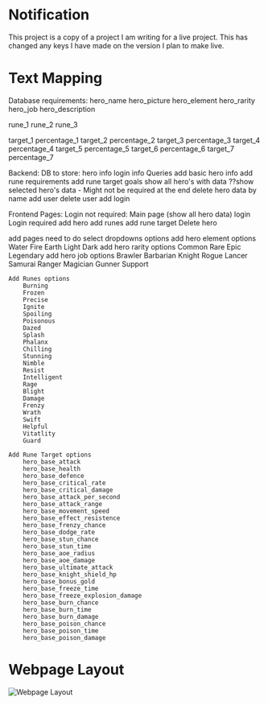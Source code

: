 # Notification

This project is a copy of a project I am writing for a live project. This has changed any keys I have made on the version I plan to make live.

# Text Mapping

Database requirements:
hero_name
hero_picture
hero_element
hero_rarity
hero_job
hero_description

rune_1
rune_2
rune_3

target_1
percentage_1
target_2
percentage_2
target_3
percentage_3
target_4
percentage_4
target_5
percentage_5
target_6
percentage_6
target_7
percentage_7

Backend:
DB to store:
    hero info
    login info
Queries
    add basic hero info
    add rune requirements
    add rune target goals
    show all hero's with data
    ??show selected hero's data - Might not be required at the end
    delete hero data by name
    add user
    delete user
    add login

Frontend Pages:
Login not required:
    Main page (show all hero data)
    login
Login required
    add hero
    add runes
    add rune target
    Delete hero

add pages need to do select dropdowns options
    add hero element options
        Water
        Fire
        Earth
        Light
        Dark
    add hero rarity options
        Common
        Rare
        Epic
        Legendary
    add hero job options
        Brawler
        Barbarian
        Knight
        Rogue
        Lancer
        Samurai
        Ranger
        Magician
        Gunner
        Support

    Add Runes options
        Burning
        Frozen
        Precise
        Ignite
        Spoiling
        Poisonous
        Dazed
        Splash
        Phalanx
        Chilling
        Stunning
        Nimble
        Resist
        Intelligent
        Rage
        Blight
        Damage
        Frenzy
        Wrath
        Swift
        Helpful
        Vitatlity
        Guard

    Add Rune Target options
        hero_base_attack
        hero_base_health
        hero_base_defence
        hero_base_critical_rate
        hero_base_critical_damage
        hero_base_attack_per_second
        hero_base_attack_range
        hero_base_movement_speed
        hero_base_effect_resistence
        hero_base_frenzy_chance
        hero_base_dodge_rate
        hero_base_stun_chance
        hero_base_stun_time
        hero_base_aoe_radius
        hero_base_aoe_damage
        hero_base_ultimate_attack
        hero_base_knight_shield_hp
        hero_base_bonus_gold
        hero_base_freeze_time
        hero_base_freeze_explosion_damage
        hero_base_burn_chance
        hero_base_burn_time
        hero_base_burn_damage
        hero_base_poison_chance
        hero_base_poison_time
        hero_base_poison_damage

# Webpage Layout

![Webpage Layout](https://github.com/Arigith/crush/tree/main/frontend/public/pictures/webpagelayout.jpg)